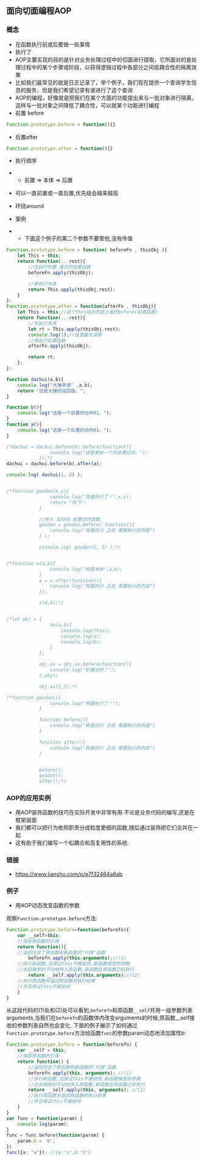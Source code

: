 ## 面向切面编程AOP

### 概念

- 在函数执行前或后要做一些事情
- 执行了
- AOP主要实现的目的是针对业务处理过程中的切面进行提取，它所面对的是处理过程中的某个步骤或阶段，以获得逻辑过程中各部分之间低耦合性的隔离效果 
- 比如我们最常见的就是日志记录了，举个例子，我们现在提供一个查询学生信息的服务，但是我们希望记录有谁进行了这个查询
- AOP的编程，好像就是把我们在某个方面的功能提出来与一批对象进行隔离，这样与一批对象之间降低了耦合性，可以就某个功能进行编程
- 前置 before

```js
Function.prototype.before = function(){}
```



- 后置after

```js
Function.prototype.after = function(){}
```

- 执行顺序
- - 前置  => 本体 => 后置
- 可以一直前置或一直后置,优先级会越来越高

- 环绕around



- 案例
- - 下面这个例子的第二个参数不要管他,没有传值

```js
Function.prototype.before = function( beforeFn , thisObj ){
    let This = this;
    return function(...rest){
        //先执行参数 表示的前置函数
        beforeFn.apply(thisObj);

        //再执行本体
        return This.apply(thisObj,rest);
    }
};
Function.prototype.after = function(afterFn , thisObj){
    let This = this;//这个this指向的是上面的before(前置函数)
    return function(...rest){
        //先执行本体
        let rt = This.apply(thisObj,rest);
		console.log(1);//这里最先调用
        //再执行后置函数
        afterFn.apply(thisObj);

        return rt;
    };
};

function dachui(a,b){
    console.log("大锤本体" ,a,b);
    return "这是大锤的返回值。";
}

function b(){
    console.log("这是一个前置的动作01。");
}
function a(){
    console.log("这是一个后置的动作01。");
}

/*dachui = dachui.before(b).before(function(){
                console.log("这是更前一个的前置动作。");
            });*/
dachui = dachui.before(b).after(a);

console.log( dachui(1, 2) );


/*function goudan(x,y){
                console.log("狗蛋执行了！",x,y);
                return "阿飞";
            }

            //传入 实际的 前置动作函数
            goudan = goudan.before( function(){
                console.log("狗蛋执行 之前 需要执行的内容")
            } );

            console.log( goudan(2, 5) );*/


/*function x(a,b){
                console.log("狗蛋本体",a,b);
            }
            x = x.after(function(){
                console.log("狗蛋执行 之后 需要执行的内容")
            });

            x(4,5);*/


/*let obj = {
                xx(a,b){
                    console.log(this);
                    console.log(a);
                    console.log(b);
                }
            };

            obj.xx = obj.xx.before(function(){
                console.log("前置动作！");
            },obj);

            obj.xx(1,2);*/

/*function goudan(){
                console.log("狗蛋执行了！");
            }

            function before(){
                console.log("狗蛋执行 之前 需要执行的内容")
            }

            function after(){
                console.log("狗蛋执行 之后 需要执行的内容")
            }


            before();
            goudan();
            after();*/


```



### AOP的应用实例

- 用AOP装饰函数的技巧在实际开发中非常有用.不论是业务代码的编写,还是在框架层面
- 我们都可以把行为依照职责分成粒度更细的函数,随后通过装饰把它们合并在一起
- 这有助于我们编写一个松耦合和高复用性的系统.

### 链接

-  https://www.jianshu.com/p/e7f32464a8ab

### 例子

- 用AOP动态改变函数的参数

观察`Function.prototype.before`方法:

```js
Function.prototype.before=function(beforefn){
    var __self=this;
    //保存原函数的引用
    return function(){
    //返回包含了原函数和新函数的"代理"函数
        beforefn.apply(this,arguments);//(1)
    //执行新函数,且保证this不被劫持,新函数接受的参数
    //也会被原封不动地传入原函数,新函数在原函数之前执行
        return __self.apply(this,arguments);//(2)
    //执行原函数并返回原函数的执行结果
    //并且保证this不被劫持
    }
}
```

从这段代码的(1)处和(2)处可以看到,`beforefn`和原函数`__self`共用一组参数列表arguments,当我们在`beforefn`的函数体内改变arguments的时候,原函数__self接收的参数列表自然也会变化.
 下面的例子展示了如何通过`Function.prototype.before`方法给函数`func`的参数param动态地添加属性b:

```js
Function.prototype.before = function(beforefn) {
    var __self = this;
    //保存原函数的引用
    return function() {
        //返回包含了原函数和新函数的"代理"函数
        beforefn.apply(this, arguments); //(1)
        //执行新函数,且保证this不被劫持,新函数接受的参数
        //也会被原封不动地传入原函数,新函数在原函数之前执行
        return __self.apply(this, arguments); //(2)
        //执行原函数并返回原函数的执行结果
        //并且保证this不被劫持
    }
}
var func = function(param) {
    console.log(param);
}
func = func.before(function(param) {
    param.b = 'b';
})
func({a: "a"}); //{a:"a",b:"b"}
```

 

 

 

 

 

 

 

 

 

